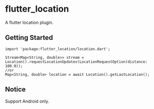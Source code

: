 # flutter_location

A flutter location plugin.

## Getting Started

    import 'package:flutter_location/location.dart';
  
    Stream<Map<String, double>> stream = Location().requestLocationUpdates(LocationRequestOption(distance: 100.0));
    //or
    Map<String, double> location = await Location().getLastLocation();


## Notice

Support Android only.
